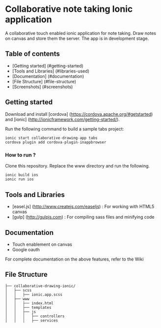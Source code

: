 # Collaborative note taking Ionic application

A collaborative touch enabled ionic application for note taking. Draw notes on canvas and store them the server. The app is in development stage. 

## Table of contents
* [Getting started] (#getting-started)
* [Tools and Libraries] (#libraries-used)
* [Documentation] (#documentation)
* [File Structure] (#file-structure)
* [Screenshots] (#screenshots)

## Getting started
Download and install [cordova] (https://cordova.apache.org/#getstarted) and [ionic] (http://ionicframework.com/getting-started/).

Run the following command to build a sample tabs project:

```javascript
ionic start collaborative-drawing-app tabs
cordova plugin add cordova-plugin-inappbrowser
```
### How to run ?
Clone this repository. Replace the www directory and run the following.

```javascript
ionic build ios
ionic run ios
```
## Tools and Libraries
* [easel.js] (http://www.createjs.com/easeljs) : For working with HTML5 canvas
* [gulp] (http://gulpjs.com) : For compiling sass files and minifying code

## Documentation
* Touch enablement on canvas
* Google oauth

For complete documentation on the above features, refer to the Wiki

## File Structure
```
├── collaborative-drawing-ionic/
│   ├── scss
│   │   ├── ionic.app.scss
│   ├── www
│   │   ├── index.html
│   │   ├── templates
│   │   ├── js
│   │   │   ├── controllers
│   │   │   ├── services
```

